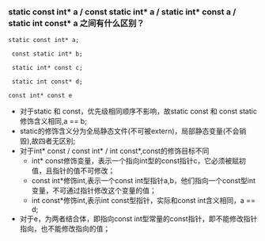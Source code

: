 ### static const int* a / const static int* a / static int* const a / static int const* a 之间有什么区别？

```static const int* a;```

``` const static int* b;``` 

``` static int* const c;```

``` static int const* d;```

```const int* const e```



- 对于static 和 const，优先级相同顺序不影响，故static const 和 const static 修饰含义相同,a == b;
- static的修饰含义分为全局静态文件(不可被extern)，局部静态变量(不会销毁),故四者无区别;
- 对于int* const  / const int* / int const*,const的修饰目标不同
  - int* const修饰变量，表示一个指向int型的const指针c，它必须被赋初值，且指针的值不可修改；
  - const int*修饰int,表示一个const int型指针a,b，他们指向一个const型int变量，不可通过指针修改这个变量的值；
  - int const*修饰int,表示int const型指针，实际和const int含义相同，a == d;
- 对于e，为两者结合体，即指向const int型常量的const指针，即不能修改指针指向，也不能修改指向的值；